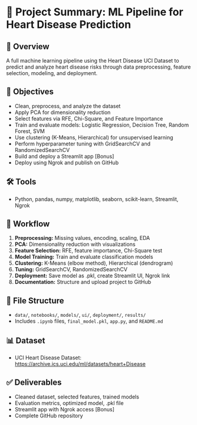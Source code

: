 # 🧠 Project Summary: ML Pipeline for Heart Disease Prediction

## 📌 Overview
A full machine learning pipeline using the Heart Disease UCI Dataset to predict and analyze heart disease risks through data preprocessing, feature selection, modeling, and deployment.

## 🎯 Objectives
- Clean, preprocess, and analyze the dataset
- Apply PCA for dimensionality reduction
- Select features via RFE, Chi-Square, and Feature Importance
- Train and evaluate models: Logistic Regression, Decision Tree, Random Forest, SVM
- Use clustering (K-Means, Hierarchical) for unsupervised learning
- Perform hyperparameter tuning with GridSearchCV and RandomizedSearchCV
- Build and deploy a Streamlit app [Bonus]
- Deploy using Ngrok and publish on GitHub

## 🛠️ Tools
- Python, pandas, numpy, matplotlib, seaborn, scikit-learn, Streamlit, Ngrok

## 🔄 Workflow
1. **Preprocessing:** Missing values, encoding, scaling, EDA
2. **PCA:** Dimensionality reduction with visualizations
3. **Feature Selection:** RFE, feature importance, Chi-Square test
4. **Model Training:** Train and evaluate classification models
5. **Clustering:** K-Means (elbow method), Hierarchical (dendrogram)
6. **Tuning:** GridSearchCV, RandomizedSearchCV
7. **Deployment:** Save model as .pkl, create Streamlit UI, Ngrok link
8. **Documentation:** Structure and upload project to GitHub

## 📁 File Structure
- `data/`, `notebooks/`, `models/`, `ui/`, `deployment/`, `results/`
- Includes `.ipynb` files, `final_model.pkl`, `app.py`, and `README.md`

## 📊 Dataset
- UCI Heart Disease Dataset: https://archive.ics.uci.edu/ml/datasets/heart+Disease

## ✅ Deliverables
- Cleaned dataset, selected features, trained models
- Evaluation metrics, optimized model, .pkl file
- Streamlit app with Ngrok access [Bonus]
- Complete GitHub repository
